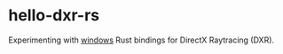 # hello-dxr-rs

Experimenting with [windows](https://crates.io/crates/windows) Rust bindings for DirectX Raytracing (DXR).
